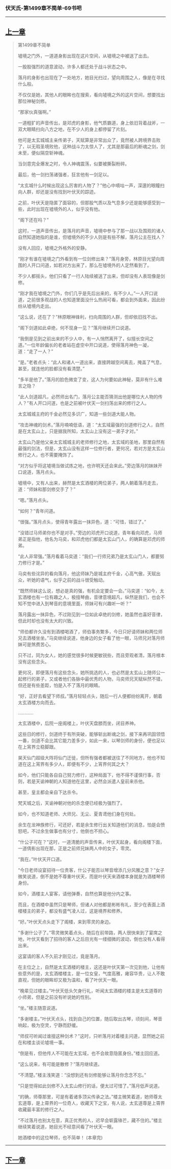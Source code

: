 ### 伏天氏-第1499章不简单-69书吧

--------
[上一章](./33ea7c1457b6c27ebfb5dd3069d29896.md)
--------


>
>
>
>第1499章不简单
>
>墟境之门外，一道道身影出现在这片空间，从墟境之中被送了出去。
>
>一股股强烈的道意波动，许多人都还处于战斗状态之中。
>
>落月的身影也出现在了一处地方，她目光扫过，望向周围之人，像是在寻找什么般。
>
>不仅仅是她，其他人的眼眸也在搜索，看向墟境之外的这片空间，想要找出那位神秘剑修。
>
>“那家伙真强啊。”
>
>一道粗犷的声音传出，是邓虎的身影，他气质霸道，身上依旧背着战斧，一双大眼睛扫向八方之地，在不少人的身上都停留了片刻。
>
>他可是太玄城城主亲传弟子，天赋算是非常出众了，竟然被人跨境界击败了，以无瑕圣境败他，这种战斗力太惊人了，尤其是那最后的断魂之剑，剑未至，便似隔空斩神魂。
>
>当剑意完全爆发之时，令人神魂震荡，似要被撕裂粉碎。
>
>最后，他一剑扫荡诸强者，狂言他有一剑足以。
>
>“太玄城什么时候出现这么厉害的人物了？”他心中嘀咕一声，深邃的眼瞳扫向人群，却还是没有找到叶伏天的踪迹。
>
>之前，叶伏天是隐匿了面容的，但那股气质以及气息多少还是能够感受到一些，此时出现在墟境外的人，似乎没有他。
>
>“阁下还在吗？”
>
>这时，一道声音传出，是落月的声音，墟境中参与了那一战以及围观的诸人自然知道她指的是谁，但墟境外的不少人则是有些不解，落月公主在找人？
>
>没有人回应，墟境之外格外的安静。
>
>“刚才有谁在墟境之门外看到有一位剑修出来？”落月身旁，林原目光望向周围的人开口问道，如若对方出来了，那么在墟境外的人定然看到了。
>
>不少人都摇头，他们只看了一行人陆续被送了出来，但却没有人表现像是剑修。
>
>“刚才我在墟境之门外，你们几乎是先后出来的，有不少人。”一人开口说道，之前很多观战的人也知道里面没什么热闹可看，都会到外面来，因此纷纷从墟境内走出。
>
>“这么说，还在了？”林原眼神锋利，扫向周围的人群，但却依旧找不出。
>
>“阁下剑道如此卓绝，何不现身一见？”落月继续开口说道。
>
>“我倒是见到之前出来的不少人中，有一人悄然离开了，似擅长空间之道。”一位年龄偏长的老者站在虚空中开口说道，使得落月神色一凝，道：“走了一人？”
>
>“是。”老者点头：“此人和诸人一道出来，直接跨越空间离去，掩盖了气息，甚至，就连他的脸都没有看清楚。”
>
>“多半是他了。”落月的脸色微变了变，这人为何要如此神秘，莫非有什么难言之隐？
>
>“此人剑道超凡，必然师出名门，落月公主能否猜测出他是哪位大人物的传人？”有人开口问道，也是之前被叶伏天一剑扫荡出来的修行之人。
>
>太玄城城主府的千金必然见多识广，知道一些剑道大能人物。
>
>“攻击神魂的剑术。”落月喃喃低语，道：“太玄域最强的剑道修行之人，自然是在太玄山上，只是据我所知，太玄山上没有这一弟子才对。”
>
>太玄山乃是他父亲太玄城城主的老师修行之地，太玄域的圣地，那里自然有最强的剑法，但是，太玄山没有这样一位修行者，更何况，若对方是太玄山修行之人，也不需要掩饰了。
>
>“对方似乎将这墟境当做试炼之地，也许明天还会来此。”旁边落月的妹妹开口说道，落月点头。
>
>墟境中，又有人出来，赫然是太玄酒楼的两位弟子，两人朝着落月走去，道：“师妹和那剑修交手了？”
>
>“嗯。”落月点头。
>
>“如何？”青年问道。
>
>“很强。”落月点头，使得青年露出一抹异色，道：“可惜，错过了。”
>
>“没错过马师弟你也不是对手。”旁边的邓虎开口说道，青年看向邓虎，马师弟正是指他，他名为马奕，和邓虎他们都是太玄山门人，的确算是邓虎的师弟。
>
>“此人非常强。”落月看着马奕道：“我们一行师兄弟乃是太玄山门人，都要努力修行才是。”
>
>马奕有些诧异的看向落月，他这师妹乃是城主府千金，心高气傲，天赋出众，听她的语气，似乎之前的战斗很受触动。
>
>“既然师妹这么说，想必是真的强，有机会定要会一会。”马奕道：“如今，太玄酒楼也有一位有趣之人，极擅琴曲，音律意境超凡，纵然是我们，也会不知不觉中进入到琴音的意境里面，师妹可有兴趣听一听？”
>
>落月露出一抹异色，不过刚见到一位如此卓绝的剑修，她虽然也喜好音律，但此时却也没有太大的兴致。
>
>“师伯都许久没有到酒楼喝酒了，师伯事务繁多，今日只好请师妹和两位师兄去酒楼坐坐。”马奕继续说道，他身边的女子看了他一眼，马师兄对落月师妹可是煞费苦心。
>
>只不过，同为女人，她的感觉很多时候更敏锐些，而且旁观者清，落月根本没有这些念头。
>
>更何况，即便落月有这些念头，她所挑选的人，也必然是太玄山上随师公一起修行的弟子，又或者他们各脉中最优秀的人物，马奕师兄天赋纵然不错，但还是有些差距，怕是入不了落月的眼睛。
>
>“好，正好去看望下师叔。”落月轻轻点头，随后一行人便都纷纷离开，朝着太玄酒楼方向而去。
>
>…………
>
>太玄酒楼中，后院一座阁楼上，叶伏天盘膝而坐，闭目养神。
>
>这些日的修行，剑道终于有所突破，能够斩出断魂之剑，接下来再巩固领悟一番，剑道不会比其它能力差多少，如此一来，以琴剑师的身份，便也足以在上宵界立稳脚跟。
>
>昊天仙门超级大阵将仙门迁徙，但所有强者都被送往了不同地方，他也不知道在这上宵界有多少人，即便有不少，上宵界何其之大？
>
>如今，他们只能各自自己努力修行，这种局面下，他不得不谨慎行事，否则，若是天谕神朝的人知道他在这里，必然会派遣人皇前来杀他。
>
>甚至，皇主都会亲自下达杀令。
>
>梵天城之后，天谕神朝对他的杀念便已经极为强烈了。
>
>如今，也不知道老师、大师兄、无尘、夏青鸢他们身在何处。
>
>余生在龙神族修行，可还好，若是余生修行出关知道他们的消息，怕是会愤怒吧，不过余生做事也有分寸，他倒也不担心。
>
>“什公子可在？”这时，一道清脆的声音传来，叶伏天起身，看向阁楼下面，一道倩影出现在那，正是之前师兄妹两人中的女子，零灵。
>
>“我在。”叶伏天开口道。
>
>“今日老师设宴招待一位贵客，什公子能否以琴音增添几分风雅之意？”女子微笑说道，倒不是她不尊重叶伏天，而是叶伏天来酒楼本身就是为酒楼琴师身份。
>
>如今，酒楼主人宴客，请他弹奏，自然也算是他分内之事。
>
>而且，在酒楼中虽然只是琴师，但诸人对他都是彬彬有礼，至少在表面上酒楼楼主的弟子，都没有盛气凌人过，这是境界和修养。
>
>“好。”叶伏天点头走下了阁楼，来到零灵的身边。
>
>“多谢什公子了。”零灵微笑着点头，随后在前带路，两人很快来到了宴席之地，叶伏天看到了招待的客人之后目光有一缕细微的波动，倒也没有人看得出来。
>
>这宴请的客人不久前才刚见过，竟是落月。
>
>在主位之上，自然是太玄酒楼的楼主，这还是叶伏天第一次见到他，让他有些意外的是，太玄酒楼楼主，是一位女皇，气度高雅，雍容华贵，让人不敢直视，但她的眼眸却又极为温和，看了叶伏天一眼。
>
>“晚辈见过楼主。”叶伏天低头欠身行礼，听闻太玄酒楼的楼主是太玄道尊的小师弟，但是之前没有听说她的性别。
>
>“坐。”楼主随意说道。
>
>“多谢楼主。”叶伏天点头，找到自己的位置，随后取出古琴，顷刻间，琴音响起，极为空灵，宁静而舒缓。
>
>“师叔可听闻过谁擅这种剑术？”这时，只听落月对着楼主问道，显然她之前在和楼主谈论墟境一事。
>
>“倒是有，但他传人不可能在太玄域，也不会故意隐匿身份。”楼主回应道。
>
>“这么说来，有可能是散修？”落月继续道。
>
>“不清楚。”楼主浅笑道：“没想到还有剑修能够让落月你念念不忘。”
>
>“只是觉得如此剑修不入太玄山修行的话，便太过可惜了。”落月低声说道。
>
>“的确，师尊那里，可是有着诸多顶尖传承之法。”楼主微笑着道，她师尊太玄道尊，是上霄界的一位奇人，收藏天下之宝，有人说，太玄道尊是上霄界收藏最丰富的修行之人。
>
>“不过落月也别太在意，真正优秀的人，迟早会崭露锋芒，藏不住的。”楼主继续笑着说道，她目光不经意间看了叶伏天一眼。
>
>她酒楼中的这位琴师，也不简单！
>(本章完)
>
>

--------
[下一章](./47d46e7ba9c1eda8f4cf828e83f90bc8.md)
--------
